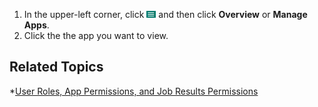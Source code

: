 1. In the upper-left corner, click ![menu button](images/menu-button.png) and then click **Overview** or **Manage Apps**. 
3. Click the the app you want to view.

## Related Topics
*[User Roles, App Permissions, and Job Results Permissions](app-permission-user-role.md)
